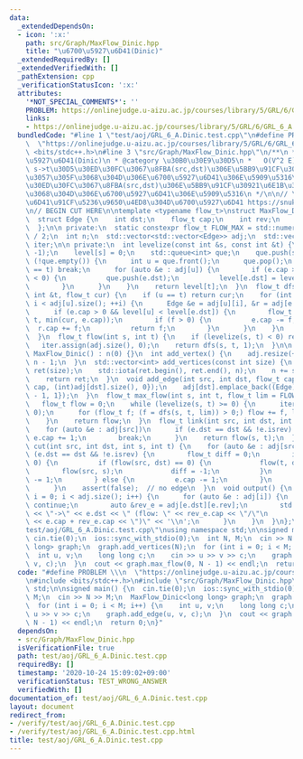 ```yaml
---
data:
  _extendedDependsOn:
  - icon: ':x:'
    path: src/Graph/MaxFlow_Dinic.hpp
    title: "\u6700\u5927\u6D41(Dinic)"
  _extendedRequiredBy: []
  _extendedVerifiedWith: []
  _pathExtension: cpp
  _verificationStatusIcon: ':x:'
  attributes:
    '*NOT_SPECIAL_COMMENTS*': ''
    PROBLEM: https://onlinejudge.u-aizu.ac.jp/courses/library/5/GRL/6/GRL_6_A
    links:
    - https://onlinejudge.u-aizu.ac.jp/courses/library/5/GRL/6/GRL_6_A
  bundledCode: "#line 1 \"test/aoj/GRL_6_A.Dinic.test.cpp\"\n#define PROBLEM \\\n\
    \  \"https://onlinejudge.u-aizu.ac.jp/courses/library/5/GRL/6/GRL_6_A\"\n#include\
    \ <bits/stdc++.h>\n#line 3 \"src/Graph/MaxFlow_Dinic.hpp\"\n/**\n * @title \u6700\
    \u5927\u6D41(Dinic)\n * @category \u30B0\u30E9\u30D5\n *   O(V^2 E)\n *  link:\
    \ s->t\u30D5\u30ED\u30FC\u3067\u8FBA(src,dst)\u306E\u5BB9\u91CF\u30921\u5897\u3084\
    \u3057\u305F\u3068\u304D\u306E\u6700\u5927\u6D41\u306E\u5909\u5316\n *  cut: s->t\u30D5\
    \u30ED\u30FC\u3067\u8FBA(src,dst)\u306E\u5BB9\u91CF\u30921\u6E1B\u3089\u3057\u305F\
    \u3068\u304D\u306E\u6700\u5927\u6D41\u306E\u5909\u5316\n */\n\n// \u6700\u5C0F\
    \u6D41\u91CF\u5236\u9650\u4ED8\u304D\u6700\u5927\u6D41 https://snuke.hatenablog.com/entry/2016/07/10/043918\n\
    \n// BEGIN CUT HERE\n\ntemplate <typename flow_t>\nstruct MaxFlow_Dinic {\n private:\n\
    \  struct Edge {\n    int dst;\n    flow_t cap;\n    int rev;\n    bool isrev;\n\
    \  };\n\n private:\n  static constexpr flow_t FLOW_MAX = std::numeric_limits<flow_t>::max()\
    \ / 2;\n  int n;\n  std::vector<std::vector<Edge>> adj;\n  std::vector<int> level,\
    \ iter;\n\n private:\n  int levelize(const int &s, const int &t) {\n    level.assign(n,\
    \ -1);\n    level[s] = 0;\n    std::queue<int> que;\n    que.push(s);\n    while\
    \ (!que.empty()) {\n      int u = que.front();\n      que.pop();\n      if (u\
    \ == t) break;\n      for (auto &e : adj[u]) {\n        if (e.cap > 0 && level[e.dst]\
    \ < 0) {\n          que.push(e.dst);\n          level[e.dst] = level[u] + 1;\n\
    \        }\n      }\n    }\n    return level[t];\n  }\n  flow_t dfs(int u, const\
    \ int &t, flow_t cur) {\n    if (u == t) return cur;\n    for (int &i = iter[u];\
    \ i < adj[u].size(); ++i) {\n      Edge &e = adj[u][i], &r = adj[e.dst][e.rev];\n\
    \      if (e.cap > 0 && level[u] < level[e.dst]) {\n        flow_t f = dfs(e.dst,\
    \ t, min(cur, e.cap));\n        if (f > 0) {\n          e.cap -= f;\n        \
    \  r.cap += f;\n          return f;\n        }\n      }\n    }\n    return flow_t(0);\n\
    \  }\n  flow_t flow(int s, int t) {\n    if (levelize(s, t) < 0) return 0;\n \
    \   iter.assign(adj.size(), 0);\n    return dfs(s, t, 1);\n  }\n\n public:\n \
    \ MaxFlow_Dinic() : n(0) {}\n  int add_vertex() {\n    adj.resize(++n);\n    return\
    \ n - 1;\n  }\n  std::vector<int> add_vertices(const int size) {\n    std::vector<int>\
    \ ret(size);\n    std::iota(ret.begin(), ret.end(), n);\n    n += size;\n    adj.resize(n);\n\
    \    return ret;\n  }\n  void add_edge(int src, int dst, flow_t cap) {\n    adj[src].emplace_back((Edge){dst,\
    \ cap, (int)adj[dst].size(), 0});\n    adj[dst].emplace_back((Edge){src, 0, (int)adj[src].size()\
    \ - 1, 1});\n  }\n  flow_t max_flow(int s, int t, flow_t lim = FLOW_MAX) {\n \
    \   flow_t flow = 0;\n    while (levelize(s, t) >= 0) {\n      iter.assign(n,\
    \ 0);\n      for (flow_t f; (f = dfs(s, t, lim)) > 0;) flow += f, lim -= f;\n\
    \    }\n    return flow;\n  }\n  flow_t link(int src, int dst, int s, int t) {\n\
    \    for (auto &e : adj[src])\n      if (e.dst == dst && !e.isrev) {\n       \
    \ e.cap += 1;\n        break;\n      }\n    return flow(s, t);\n  }\n  flow_t\
    \ cut(int src, int dst, int s, int t) {\n    for (auto &e : adj[src])\n      if\
    \ (e.dst == dst && !e.isrev) {\n        flow_t diff = 0;\n        if (e.cap ==\
    \ 0) {\n          if (flow(src, dst) == 0) {\n            flow(t, dst);\n    \
    \        flow(src, s);\n            diff = -1;\n          }\n          adj[e.dst][e.rev].cap\
    \ -= 1;\n        } else {\n          e.cap -= 1;\n        }\n        return diff;\n\
    \      }\n    assert(false);  // no edge\n  }\n  void output() {\n    for (int\
    \ i = 0; i < adj.size(); i++) {\n      for (auto &e : adj[i]) {\n        if (e.isrev)\
    \ continue;\n        auto &rev_e = adj[e.dst][e.rev];\n        std::cerr << i\
    \ << \"->\" << e.dst << \" (flow: \" << rev_e.cap << \"/\"\n                 \
    \ << e.cap + rev_e.cap << \")\" << '\\n';\n      }\n    }\n  }\n};\n#line 5 \"\
    test/aoj/GRL_6_A.Dinic.test.cpp\"\nusing namespace std;\n\nsigned main() {\n \
    \ cin.tie(0);\n  ios::sync_with_stdio(0);\n  int N, M;\n  cin >> N >> M;\n  MaxFlow_Dinic<long\
    \ long> graph;\n  graph.add_vertices(N);\n  for (int i = 0; i < M; i++) {\n  \
    \  int u, v;\n    long long c;\n    cin >> u >> v >> c;\n    graph.add_edge(u,\
    \ v, c);\n  }\n  cout << graph.max_flow(0, N - 1) << endl;\n  return 0;\n}\n"
  code: "#define PROBLEM \\\n  \"https://onlinejudge.u-aizu.ac.jp/courses/library/5/GRL/6/GRL_6_A\"\
    \n#include <bits/stdc++.h>\n#include \"src/Graph/MaxFlow_Dinic.hpp\"\nusing namespace\
    \ std;\n\nsigned main() {\n  cin.tie(0);\n  ios::sync_with_stdio(0);\n  int N,\
    \ M;\n  cin >> N >> M;\n  MaxFlow_Dinic<long long> graph;\n  graph.add_vertices(N);\n\
    \  for (int i = 0; i < M; i++) {\n    int u, v;\n    long long c;\n    cin >>\
    \ u >> v >> c;\n    graph.add_edge(u, v, c);\n  }\n  cout << graph.max_flow(0,\
    \ N - 1) << endl;\n  return 0;\n}"
  dependsOn:
  - src/Graph/MaxFlow_Dinic.hpp
  isVerificationFile: true
  path: test/aoj/GRL_6_A.Dinic.test.cpp
  requiredBy: []
  timestamp: '2020-10-24 15:09:02+09:00'
  verificationStatus: TEST_WRONG_ANSWER
  verifiedWith: []
documentation_of: test/aoj/GRL_6_A.Dinic.test.cpp
layout: document
redirect_from:
- /verify/test/aoj/GRL_6_A.Dinic.test.cpp
- /verify/test/aoj/GRL_6_A.Dinic.test.cpp.html
title: test/aoj/GRL_6_A.Dinic.test.cpp
---
```

